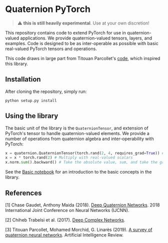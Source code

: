 # Quaternion PyTorch

> :warning: **this is still heavily experimental**. Use at your own discretion!

This repository contains code to extend PyTorch for use in quaternion-valued applications. We provide quaternion-valued tensors, layers, and examples. Code is designed to be as inter-operable as possible with basic real-valued PyTorch tensors and operations.

This code draws in large part from Titouan Parcollet's [code](https://github.com/Orkis-Research/Pytorch-Quaternion-Neural-Networks), which inspired this library.

## Installation

After cloning the repository, simply run:

```
python setup.py install 
```

## Using the library

The basic unit of the library is the `QuaternionTensor`, and extension of PyTorch's tensor to handle quaternion-valued elements. We provide a number of operations from quaternion algebra and inter-operability with PyTorch:

```python
x = quaternion.QuaternionTensor(torch.rand(2, 4, requires_grad=True)) # A vector with two quaternions
x = x * torch.rand(2) # Multiply with real-valued scalars
x.norm.sum().backward() # Take the absolute value, sum, and take the gradient
```

See the [Basic notebook](notebooks/basic.ipynb) for an introduction to the basic concepts in the library.

## References

<a id="1">[1]</a> Chase Gaudet, Anthony Maida (2018). [Deep Quaternion Networks](https://ieeexplore.ieee.org/stamp/stamp.jsp?tp=&arnumber=8489651&tag=1). 2018 International Joint Conference on Neural Networks (IJCNN).

<a id="2">[2]</a> Chiheb Trabelsi et al. (2017). [Deep Complex Networks](https://arxiv.org/abs/1705.09792). 

<a id="3">[3]</a> Titouan Parcollet, Mohamed Morchid, G. Linarès (2019). [A survey of quaternion neural networks](https://link.springer.com/article/10.1007/s10462-019-09752-1). Artificial Intelligence Review.